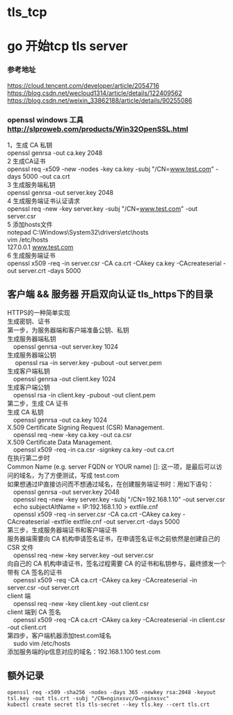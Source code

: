 # tls_tcp
# go 开始tcp tls server
### 参考地址
https://cloud.tencent.com/developer/article/2054716 <br>
https://blog.csdn.net/wecloud1314/article/details/122409562 <br>
 https://blog.csdn.net/weixin_33862188/article/details/90255086 <br>
### openssl windows 工具 http://slproweb.com/products/Win32OpenSSL.html

1，生成 CA 私钥 <br> 
openssl genrsa -out ca.key 2048 <br>
2 生成CA证书 <br>
openssl req -x509 -new -nodes -key ca.key -subj "/CN=www.test.com" -days 5000 -out ca.crt <br>
3 生成服务端私钥 <br>
openssl genrsa -out server.key 2048<br>
4 生成服务端证书认证请求<br>
openssl req -new -key server.key -subj "/CN=www.test.com" -out server.csr <br>
5  添加hosts文件  <br>
 notepad C:\Windows\System32\drivers\etc\hosts <br>
 vim /etc/hosts <br>
 127.0.0.1 www.test.com <br>
6 生成服务端证书 <br>
openssl x509 -req -in server.csr -CA ca.crt -CAkey ca.key -CAcreateserial -out server.crt -days 5000 <br>



## 客户端 && 服务器 开启双向认证 tls_https下的目录
HTTPS的一种简单实现<br>
生成密钥、证书<br>
第一步，为服务器端和客户端准备公钥、私钥<br>
 生成服务器端私钥<br>
 &emsp;openssl genrsa -out server.key 1024<br>
 生成服务器端公钥<br>
&emsp; openssl rsa -in server.key -pubout -out server.pem<br>
 生成客户端私钥<br>
 &emsp;openssl genrsa -out client.key 1024<br>
 生成客户端公钥<br>
&emsp;openssl rsa -in client.key -pubout -out client.pem<br>
第二步，生成 CA 证书 <br>
生成 CA 私钥<br>
&emsp;openssl genrsa -out ca.key 1024<br>
X.509 Certificate Signing Request (CSR) Management.<br>
&emsp;openssl req -new -key ca.key -out ca.csr<br>
X.509 Certificate Data Management.<br>
&emsp;openssl x509 -req -in ca.csr -signkey ca.key -out ca.crt<br>
在执行第二步时<br>
Common Name (e.g. server FQDN or YOUR name) []: 这一项，是最后可以访问的域名，为了方便测试，写成 test.com<br>
如果想通过IP直接访问而不想通过域名，在创建服务端证书时：用如下语句：<br>
&emsp;openssl genrsa -out server.key 2048<br>
&emsp;openssl req -new -key server.key -subj "/CN=192.168.1.10" -out server.csr<br>
&emsp;echo subjectAltName = IP:192.168.1.10 > extfile.cnf<br>
&emsp;openssl x509 -req -in server.csr -CA ca.crt -CAkey ca.key -CAcreateserial -extfile extfile.cnf -out server.crt -days 5000<br>
第三步，生成服务器端证书和客户端证书<br>
服务器端需要向 CA 机构申请签名证书，在申请签名证书之前依然是创建自己的 CSR 文件<br>
&emsp;openssl req -new -key server.key -out server.csr<br>
向自己的 CA 机构申请证书，签名过程需要 CA 的证书和私钥参与，最终颁发一个带有 CA 签名的证书<br>
&emsp;openssl x509 -req -CA ca.crt -CAkey ca.key -CAcreateserial -in server.csr -out server.crt<br>
client 端<br>
&emsp;openssl req -new -key client.key -out client.csr<br>
client 端到 CA 签名<br>
&emsp;openssl x509 -req -CA ca.crt -CAkey ca.key -CAcreateserial -in client.csr -out client.crt<br>
第四步，客户端机器添加test.com域名<br>
&emsp;sudo vim /etc/hosts<br>
添加服务端的ip信息对应的域名：192.168.1.100  test.com<br>

## 额外记录
````
openssl req -x509 -sha256 -nodes -days 365 -newkey rsa:2048 -keyout tsl.key -out tls.crt -subj "/CN=nginxsvc/O=nginxsvc" 
kubectl create secret tls tls-secret --key tls.key --cert tls.crt
````



